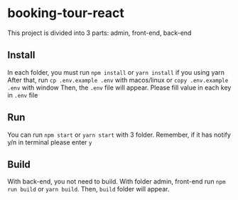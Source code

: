 # booking-tour-react

This project is divided into 3 parts: admin, front-end, back-end

## Install

In each folder, you must run `npm install` or `yarn install` if you using yarn
After that, run `cp .env.example .env` with macos/linux or `copy .env.example .env` with window
Then, the `.env` file will appear. Please fill value in each key in `.env` file

## Run

You can run `npm start` or `yarn start` with 3 folder.
Remember, if it has notify y/n in terminal please enter `y`

## Build

With back-end, you not need to build. With folder admin, front-end run `npm run build` or `yarn build`.
Then, `build` folder will appear.

